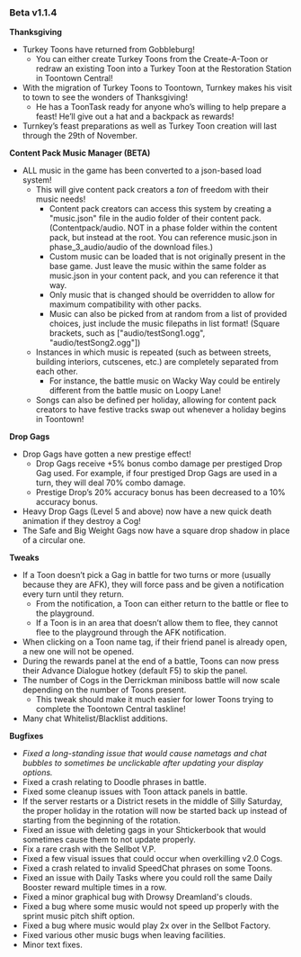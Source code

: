 ### Beta v1.1.4

**Thanksgiving**
- Turkey Toons have returned from Gobbleburg!
  - You can either create Turkey Toons from the Create-A-Toon or redraw an existing Toon into a Turkey Toon at the Restoration Station in Toontown Central!
- With the migration of Turkey Toons to Toontown, Turnkey makes his visit to town to see the wonders of Thanksgiving!
  - He has a ToonTask ready for anyone who’s willing to help prepare a feast! He’ll give out a hat and a backpack as rewards!
- Turnkey’s feast preparations as well as Turkey Toon creation will last through the 29th of November.

**Content Pack Music Manager (BETA)**
- ALL music in the game has been converted to a json-based load system!
  - This will give content pack creators a *ton* of freedom with their music needs!
    - Content pack creators can access this system by creating a "music.json" file in the audio folder of their content pack. (Contentpack/audio. NOT in a phase folder within the content pack, but instead at the root. You can reference music.json in phase_3_audio/audio of the download files.)
    - Custom music can be loaded that is not originally present in the base game. Just leave the music within the same folder as music.json in your content pack, and you can reference it that way.
    - Only music that is changed should be overridden to allow for maximum compatibility with other packs.
    - Music can also be picked from at random from a list of provided choices, just include the music filepaths in list format! (Square brackets, such as ["audio/testSong1.ogg", "audio/testSong2.ogg"])
  - Instances in which music is repeated (such as between streets, building interiors, cutscenes, etc.) are completely separated from each other.
    - For instance, the battle music on Wacky Way could be entirely different from the battle music on Loopy Lane!
  - Songs can also be defined per holiday, allowing for content pack creators to have festive tracks swap out whenever a holiday begins in Toontown!

**Drop Gags**
- Drop Gags have gotten a new prestige effect!
  - Drop Gags receive +5% bonus combo damage per prestiged Drop Gag used. For example, if four prestiged Drop Gags are used in a turn, they will deal 70% combo damage.
  - Prestige Drop’s 20% accuracy bonus has been decreased to a 10% accuracy bonus.
- Heavy Drop Gags (Level 5 and above) now have a new quick death animation if they destroy a Cog!
- The Safe and Big Weight Gags now have a square drop shadow in place of a circular one.

**Tweaks**
- If a Toon doesn’t pick a Gag in battle for two turns or more (usually because they are AFK), they will force pass and be given a notification every turn until they return.
  - From the notification, a Toon can either return to the battle or flee to the playground.
  - If a Toon is in an area that doesn’t allow them to flee, they cannot flee to the playground through the AFK notification.
- When clicking on a Toon name tag, if their friend panel is already open, a new one will not be opened.
- During the rewards panel at the end of a battle, Toons can now press their Advance Dialogue hotkey (default F5) to skip the panel.
- The number of Cogs in the Derrickman miniboss battle will now scale depending on the number of Toons present.
  - This tweak should make it much easier for lower Toons trying to complete the Toontown Central taskline!
- Many chat Whitelist/Blacklist additions.

**Bugfixes**
- *Fixed a long-standing issue that would cause nametags and chat bubbles to sometimes be unclickable after updating your display options.*
- Fixed a crash relating to Doodle phrases in battle.
- Fixed some cleanup issues with Toon attack panels in battle.
- If the server restarts or a District resets in the middle of Silly Saturday, the proper holiday in the rotation will now be started back up instead of starting from the beginning of the rotation.
- Fixed an issue with deleting gags in your Shtickerbook that would sometimes cause them to not update properly.
- Fix a rare crash with the Sellbot V.P.
- Fixed a few visual issues that could occur when overkilling v2.0 Cogs.
- Fixed a crash related to invalid SpeedChat phrases on some Toons.
- Fixed an issue with Daily Tasks where you could roll the same Daily Booster reward multiple times in a row.
- Fixed a minor graphical bug with Drowsy Dreamland's clouds.
- Fixed a bug where some music would not speed up properly with the sprint music pitch shift option.
- Fixed a bug where music would play 2x over in the Sellbot Factory.
- Fixed various other music bugs when leaving facilities.
- Minor text fixes.
